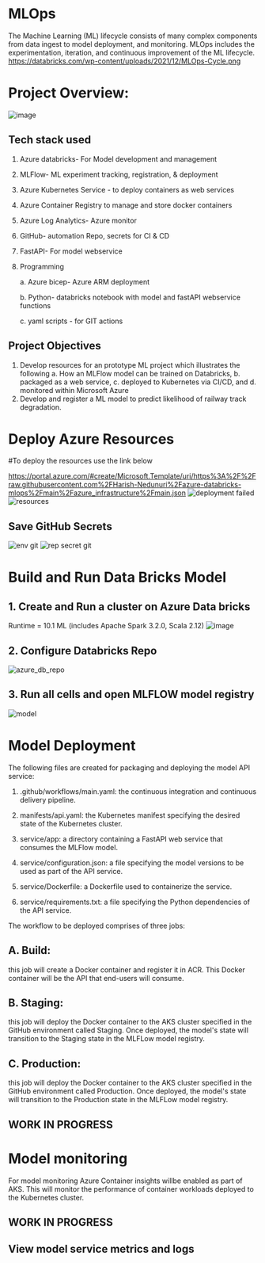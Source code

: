 # MLOps
The Machine Learning (ML) lifecycle consists of many complex components from data ingest to model deployment, and monitoring. MLOps includes the experimentation, iteration, and continuous improvement of the ML lifecycle.
https://databricks.com/wp-content/uploads/2021/12/MLOps-Cycle.png
# Project Overview:
 ![image](https://user-images.githubusercontent.com/97321212/166205744-b187d66a-808e-41de-8733-e5737dff7a01.png)

## Tech stack used 
1. Azure databricks- For Model development  and management
2. MLFlow- ML experiment tracking, registration, & deployment
3. Azure Kubernetes Service - to deploy containers as web services 
4. Azure Container Registry to manage and store docker containers
5. Azure Log Analytics- Azure monitor
6. GitHub- automation Repo, secrets for CI & CD
7. FastAPI- For model webservice
8. Programming 

    a. Azure bicep- Azure ARM deployment 
       
    b. Python- databricks notebook with model  and fastAPI webservice functions
    
    c. yaml scripts - for GIT actions
 

## Project Objectives
1. Develop resources for an prototype ML project which illustrates the following
    a. How an MLFlow model can be trained on Databricks, 
    b. packaged as a web service, 
    c. deployed to Kubernetes via CI/CD, and 
    d. monitored within Microsoft Azure
2. Develop and register a ML model to predict likelihood of railway track degradation.

# Deploy Azure Resources

#To deploy the resources use the link below

https://portal.azure.com/#create/Microsoft.Template/uri/https%3A%2F%2Fraw.githubusercontent.com%2FHarish-Nedunuri%2Fazure-databricks-mlops%2Fmain%2Fazure_infrastructure%2Fmain.json
![deployment failed](https://user-images.githubusercontent.com/97321212/166141017-2024d8fc-df05-4726-910b-ecbd2dd74352.JPG)
![resources](https://user-images.githubusercontent.com/97321212/166206354-bbcaf7cc-6b95-48f1-a1d5-63591455ec4a.JPG)

## Save GitHub Secrets
![env git](https://user-images.githubusercontent.com/97321212/166206291-6fd017a6-3e26-424c-a044-6ed88412ec48.JPG)
![rep secret git](https://user-images.githubusercontent.com/97321212/166206327-26e4f50e-56e1-455e-bf40-4cc8a6010a45.JPG)


# Build and Run Data Bricks Model

## 1. Create and Run a cluster on Azure Data bricks

Runtime = 10.1 ML (includes Apache Spark 3.2.0, Scala 2.12)
![image](https://user-images.githubusercontent.com/97321212/166207220-44541414-2f19-42b3-b716-4c94e4fb632d.png)


## 2. Configure Databricks Repo
![azure_db_repo](https://user-images.githubusercontent.com/97321212/166221473-40855dc1-3ec8-47e0-b3c4-862c541a0450.JPG)



## 3. Run all cells and open MLFLOW model registry
![model](https://user-images.githubusercontent.com/97321212/166208490-d9d375f1-742c-438a-a98a-4184331b9086.JPG)

# Model Deployment

The following files are created for packaging and deploying the model API service:

1. .github/workflows/main.yaml: the continuous integration and continuous delivery pipeline.

2. manifests/api.yaml: the Kubernetes manifest specifying the desired state of the Kubernetes cluster.

3. service/app: a directory containing a FastAPI web service that consumes the MLFlow model.

4. service/configuration.json: a file specifying the model versions to be used as part of the API service.

5. service/Dockerfile: a Dockerfile used to containerize the service.

6. service/requirements.txt: a file specifying the Python dependencies of the API service.


The workflow to be deployed comprises of three jobs:

## A. Build: 
this job will create a Docker container and register it in ACR. This Docker container will be the API that end-users will consume.

## B. Staging: 
this job will deploy the Docker container to the AKS cluster specified in the GitHub environment called Staging. Once deployed, the model's state will transition to the Staging state in the MLFLow model registry.
## C. Production: 
this job will deploy the Docker container to the AKS cluster specified in the GitHub environment called Production. Once deployed, the model's state will transition to the Production state in the MLFLow model registry.
## WORK IN PROGRESS

# Model monitoring

For model monitoring Azure Container insights willbe enabled as part of AKS. This will monitor the performance of container workloads deployed to the Kubernetes cluster.

## WORK IN PROGRESS

## View model service metrics and logs










